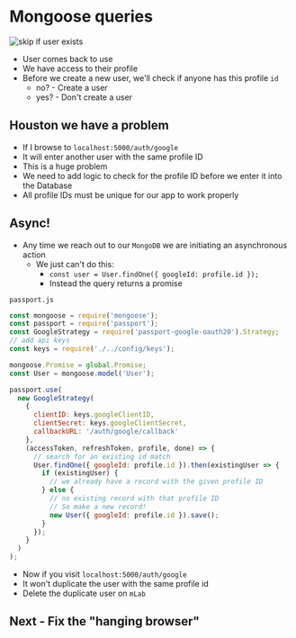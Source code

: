 # Mongoose queries
![skip if user exists](https://i.imgur.com/HYRpEMq.png)

* User comes back to use
* We have access to their profile
* Before we create a new user, we'll check if anyone has this profile `id`
    - no? - Create a user
    - yes? - Don't create a user

## Houston we have a problem
* If I browse to `localhost:5000/auth/google`
* It will enter another user with the same profile ID
* This is a huge problem
* We need to add logic to check for the profile ID before we enter it into the Database
* All profile IDs must be unique for our app to work properly

## Async!
* Any time we reach out to our `MongoDB` we are initiating an asynchronous action
    - We just can't do this:
        + `const user = User.findOne({ googleId: profile.id });`
        + Instead the query returns a promise

`passport.js`

```js
const mongoose = require('mongoose');
const passport = require('passport');
const GoogleStrategy = require('passport-google-oauth20').Strategy;
// add api keys
const keys = require('./../config/keys');

mongoose.Promise = global.Promise;
const User = mongoose.model('User');

passport.use(
  new GoogleStrategy(
    {
      clientID: keys.googleClientID,
      clientSecret: keys.googleClientSecret,
      callbackURL: '/auth/google/callback'
    },
    (accessToken, refreshToken, profile, done) => {
      // search for an existing id match
      User.findOne({ googleId: profile.id }).then(existingUser => {
        if (existingUser) {
          // we already have a record with the given profile ID
        } else {
          // no existing record with that profile ID
          // So make a new record!
          new User({ googleId: profile.id }).save();
        }
      });
    }
  )
);
```

* Now if you visit `localhost:5000/auth/google`
* It won't duplicate the user with the same profile id
* Delete the duplicate user on `mLab`

## Next - Fix the "hanging browser"

